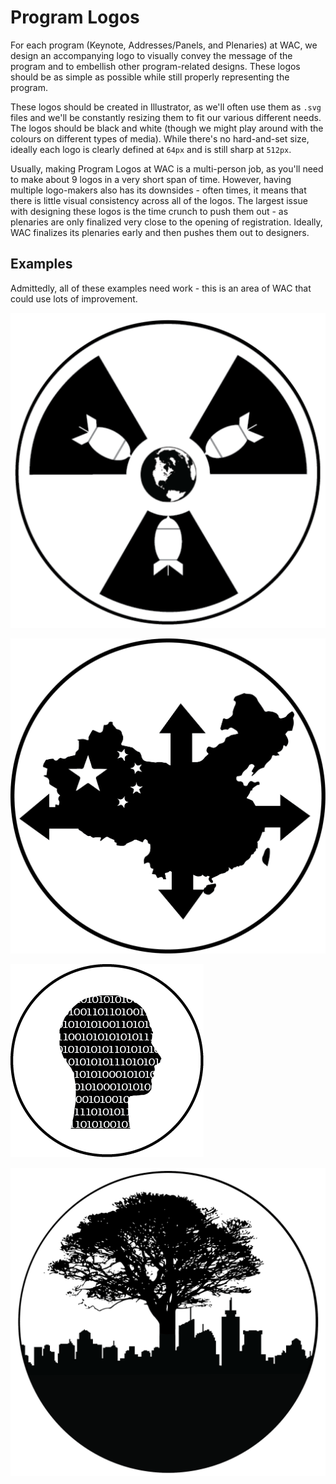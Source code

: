 # Program Logos

For each program \(Keynote, Addresses/Panels, and Plenaries\) at WAC, we design an accompanying logo to visually convey the message of the program and to embellish other program-related designs. These logos should be as simple as possible while still properly representing the program.

These logos should be created in Illustrator, as we'll often use them as `.svg` files and we'll be constantly resizing them to fit our various different needs. The logos should be black and white \(though we might play around with the colours on different types of media\). While there's no hard-and-set size, ideally each logo is clearly defined at `64px` and is still sharp at `512px`.

Usually, making Program Logos at WAC is a multi-person job, as you'll need to make about 9 logos in a very short span of time. However, having multiple logo-makers also has its downsides - often times, it means that there is little visual consistency across all of the logos. The largest issue with designing these logos is the time crunch to push them out - as plenaries are only finalized very close to the opening of registration. Ideally, WAC finalizes its plenaries early and then pushes them out to designers.

## Examples

Admittedly, all of these examples need work - this is an area of WAC that could use lots of improvement.

  


![An example from WAC 2018 - Nuclear Weapons](../.gitbook/assets/nuclear.svg)

  


![Another example from WAC 2018 - China and The World](../.gitbook/assets/china.png)

![An example from WAC 2017 - Artificial Intelligence](../.gitbook/assets/artificial-intelligence.png)

![Another example from 2017 - Sustainability](../.gitbook/assets/wac-logo.png)

  



